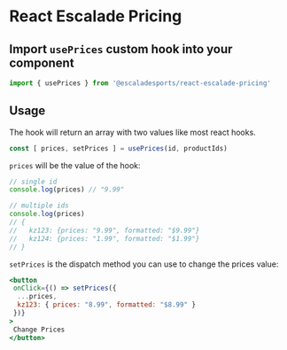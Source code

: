 # React Escalade Pricing


## Import `usePrices` custom hook into your component

```jsx
import { usePrices } from '@escaladesports/react-escalade-pricing'
```

## Usage
The hook will return an array with two values like most react hooks.

```js
const [ prices, setPrices ] = usePrices(id, productIds)
```
`prices` will be the value of the hook:

```js
// single id
console.log(prices) // "9.99"

// multiple ids
console.log(prices)
// {
//   kz123: {prices: "9.99", formatted: "$9.99"}
//   kz124: {prices: "1.99", formatted: "$1.99"}
// }
```

`setPrices` is the dispatch method you can use to change the prices value:

```jsx
<button
 onClick={() => setPrices({
  ...prices,
  kz123: { prices: "8.99", formatted: "$8.99" }
 })}
>
 Change Prices
</button>
```



